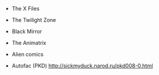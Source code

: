 - The X Files
- The Twilight Zone
- Black Mirror
- The Animatrix

- Alien comics


- Autofac (PKD) http://sickmyduck.narod.ru/pkd008-0.html